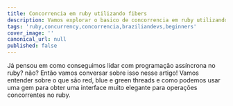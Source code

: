 ```yaml
---
title: Concorrencia em ruby utilizando fibers
description: Vamos explorar o basico de concorrencia em ruby utilizando fibers!
tags: 'ruby,concurrency,concorrencia,braziliandevs,beginners'
cover_image: ''
canonical_url: null
published: false
---
```


Já pensou em como conseguimos lidar com programação assíncrona no ruby? não? Então vamos conversar sobre isso nesse artigo! Vamos entender sobre o que são red, blue e green threads e como podemos usar uma gem para obter uma interface muito elegante para operações concorrentes no ruby.